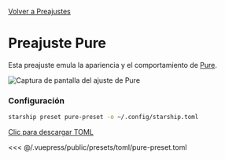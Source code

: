 [Volver a Preajustes](./README.md#pure)

# Preajuste Pure

Esta preajuste emula la apariencia y el comportamiento de [Pure](https://github.com/sindresorhus/pure).

![Captura de pantalla del ajuste de Pure](/presets/img/pure-preset.png)

### Configuración

```sh
starship preset pure-preset -o ~/.config/starship.toml
```

[Clic para descargar TOML](/presets/toml/pure-preset.toml)

<<< @/.vuepress/public/presets/toml/pure-preset.toml
